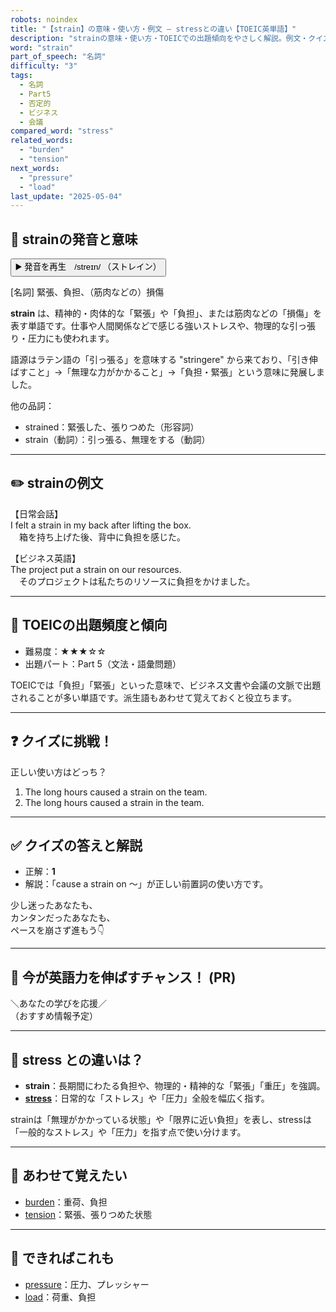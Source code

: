```yaml
---
robots: noindex
title: "【strain】の意味・使い方・例文 ― stressとの違い【TOEIC英単語】"
description: "strainの意味・使い方・TOEICでの出題傾向をやさしく解説。例文・クイズ付きでstressとの違いもわかりやすく学べます。"
word: "strain"
part_of_speech: "名詞"
difficulty: "3"
tags:
  - 名詞
  - Part5
  - 否定的
  - ビジネス
  - 会議
compared_word: "stress"
related_words:
  - "burden"
  - "tension"
next_words:
  - "pressure"
  - "load"
last_update: "2025-05-04"
---
```


## 🔰 strainの発音と意味

<button class="play-audio" onclick="playTTS('strain')">
  <span class="play-audio-main">
    ▶️ 発音を再生　/streɪn/
  </span>
  <span class="play-audio-sub">
    （ストレイン）
  </span>
</button>

[名詞] 緊張、負担、（筋肉などの）損傷

**strain** は、精神的・肉体的な「緊張」や「負担」、または筋肉などの「損傷」を表す単語です。仕事や人間関係などで感じる強いストレスや、物理的な引っ張り・圧力にも使われます。

語源はラテン語の「引っ張る」を意味する "stringere" から来ており、「引き伸ばすこと」→「無理な力がかかること」→「負担・緊張」という意味に発展しました。

他の品詞：  
- strained：緊張した、張りつめた（形容詞）
- strain（動詞）：引っ張る、無理をする（動詞）

---

## ✏️ strainの例文

【日常会話】  
I felt a strain in my back after lifting the box.  
　箱を持ち上げた後、背中に負担を感じた。

【ビジネス英語】  
The project put a strain on our resources.  
　そのプロジェクトは私たちのリソースに負担をかけました。

---

## 🎯 TOEICの出題頻度と傾向

- 難易度：★★★☆☆
- 出題パート：Part 5（文法・語彙問題）

TOEICでは「負担」「緊張」といった意味で、ビジネス文書や会議の文脈で出題されることが多い単語です。派生語もあわせて覚えておくと役立ちます。

---

## ❓ クイズに挑戦！

正しい使い方はどっち？

1. The long hours caused a strain on the team.  
2. The long hours caused a strain in the team.

---

## ✅ クイズの答えと解説

- 正解：**1**
- 解説：「cause a strain on ～」が正しい前置詞の使い方です。

少し迷ったあなたも、  
カンタンだったあなたも、  
ペースを崩さず進もう👇️

---

## 🚀 今が英語力を伸ばすチャンス！ (PR)

<div class="info-center">
＼あなたの学びを応援／<br>  
（おすすめ情報予定）
</div>

---

## 🤔  stress との違いは？

- **strain**：長期間にわたる負担や、物理的・精神的な「緊張」「重圧」を強調。
- **[stress](/word/stress)**：日常的な「ストレス」や「圧力」全般を幅広く指す。

strainは「無理がかかっている状態」や「限界に近い負担」を表し、stressは「一般的なストレス」や「圧力」を指す点で使い分けます。

---

## 🧩 あわせて覚えたい

- [burden](/word/burden)：重荷、負担
- [tension](/word/tension)：緊張、張りつめた状態

---

## 📖 できればこれも

- [pressure](/word/pressure)：圧力、プレッシャー
- [load](/word/load)：荷重、負担

<!-- cvid: aid18_bid37 -->
